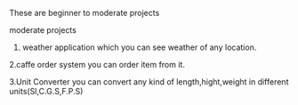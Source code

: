 These are beginner to moderate projects

moderate projects

1. weather application which you can see weather of any location.
   
2.caffe order system you can order item from it.

3.Unit Converter you can convert any kind of length,hight,weight in different units(SI,C.G.S,F.P.S)
